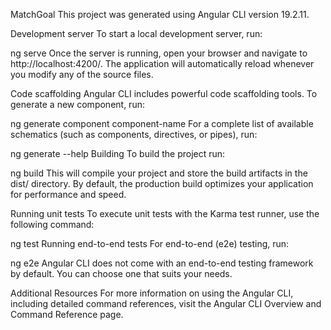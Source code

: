 MatchGoal
This project was generated using Angular CLI version 19.2.11.

Development server
To start a local development server, run:

ng serve
Once the server is running, open your browser and navigate to http://localhost:4200/. The application will automatically reload whenever you modify any of the source files.

Code scaffolding
Angular CLI includes powerful code scaffolding tools. To generate a new component, run:

ng generate component component-name
For a complete list of available schematics (such as components, directives, or pipes), run:

ng generate --help
Building
To build the project run:

ng build
This will compile your project and store the build artifacts in the dist/ directory. By default, the production build optimizes your application for performance and speed.

Running unit tests
To execute unit tests with the Karma test runner, use the following command:

ng test
Running end-to-end tests
For end-to-end (e2e) testing, run:

ng e2e
Angular CLI does not come with an end-to-end testing framework by default. You can choose one that suits your needs.

Additional Resources
For more information on using the Angular CLI, including detailed command references, visit the Angular CLI Overview and Command Reference page.

